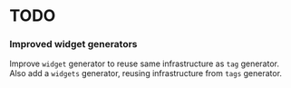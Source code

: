 TODO
====

### Improved widget generators

Improve `widget` generator to reuse same infrastructure as `tag` generator. Also add a `widgets` generator, reusing infrastructure from `tags` generator.
